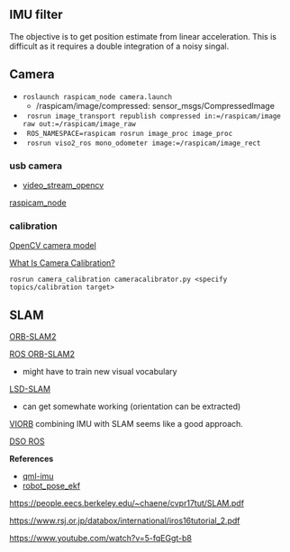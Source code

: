 ## IMU filter

The objective is to get position estimate from linear acceleration. This is difficult as it requires a double integration
of a noisy singal.

## Camera

* ```roslaunch raspicam_node camera.launch```
  -  /raspicam/image/compressed: sensor_msgs/CompressedImage
* ``` rosrun image_transport republish compressed in:=/raspicam/image raw out:=/raspicam/image_raw```
* ``` ROS_NAMESPACE=raspicam rosrun image_proc image_proc```
* ``` rosrun viso2_ros mono_odometer image:=/raspicam/image_rect```

### usb camera

* [video_stream_opencv](https://github.com/ros-drivers/video_stream_opencv)

[raspicam_node](https://github.com/UbiquityRobotics/raspicam_node)

### calibration

[OpenCV camera model](https://docs.opencv.org/2.4/modules/calib3d/doc/camera_calibration_and_3d_reconstruction.html)

[What Is Camera Calibration?](https://uk.mathworks.com/help/vision/ug/camera-calibration.html)

    rosrun camera_calibration cameracalibrator.py <specify topics/calibration target>

## SLAM

[ORB-SLAM2](https://github.com/raulmur/ORB_SLAM2)

[ROS ORB-SLAM2](https://github.com/ildoonet/ros-orb-slam2)
  * might have to train new visual vocabulary 

[LSD-SLAM](https://github.com/kevin-george/lsd_slam/wiki/LSD-SLAM-with-ROS-and-Ubuntu-16.04)
  * can get somewhate working (orientation can be extracted)
  
 [VIORB](https://github.com/jingpang/LearnVIORB) combining IMU with SLAM seems like a good approach.
 
 [DSO ROS](https://github.com/JakobEngel/dso_ros)

**References**
* [qml-imu](https://github.com/chili-epfl/qml-imu) 
* [robot_pose_ekf](http://wiki.ros.org/robot_pose_ekf)

https://people.eecs.berkeley.edu/~chaene/cvpr17tut/SLAM.pdf

https://www.rsj.or.jp/databox/international/iros16tutorial_2.pdf

https://www.youtube.com/watch?v=5-fqEGgt-b8
